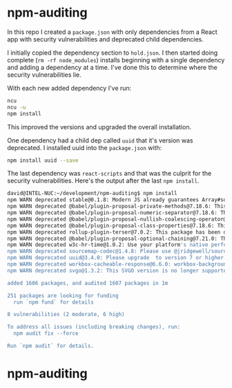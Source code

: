 # npm-auditing

In this repo I created a `package.json` with only dependencies from a 
React app with security vulnerabilities and deprecated child dependencies.

I initially copied the dependency section to `hold.json`. I then started
doing complete (`rm -rf node_modules`) installs beginning with a single
dependency and adding a dependency at a time. I've done this to determine
where the security vulnerabilities lie. 

With each new added dependency I've run:
```bash
ncu
ncu -u
npm install
```
This improved the versions and upgraded the overall installation.

One dependency had a child dep called `uuid` that it's version was deprecated.
I installed uuid into the `package.json` with:
```bash
npm install uuid --save
```

The last dependency was `react-scripts` and that was the culprit for the
security vulnerabilities. Here's the output after the last `npm install`.
```bash
david@INTEL-NUC:~/development/npm-auditing$ npm install
npm WARN deprecated stable@0.1.8: Modern JS already guarantees Array#sort() is a stable sort, so this library is deprecated. See the compatibility table on MDN: https://developer.mozilla.org/en-US/docs/Web/JavaScript/Reference/Global_Objects/Array/sort#browser_compatibility
npm WARN deprecated @babel/plugin-proposal-private-methods@7.18.6: This proposal has been merged to the ECMAScript standard and thus this plugin is no longer maintained. Please use @babel/plugin-transform-private-methods instead.
npm WARN deprecated @babel/plugin-proposal-numeric-separator@7.18.6: This proposal has been merged to the ECMAScript standard and thus this plugin is no longer maintained. Please use @babel/plugin-transform-numeric-separator instead.
npm WARN deprecated @babel/plugin-proposal-nullish-coalescing-operator@7.18.6: This proposal has been merged to the ECMAScript standard and thus this plugin is no longer maintained. Please use @babel/plugin-transform-nullish-coalescing-operator instead.
npm WARN deprecated @babel/plugin-proposal-class-properties@7.18.6: This proposal has been merged to the ECMAScript standard and thus this plugin is no longer maintained. Please use @babel/plugin-transform-class-properties instead.
npm WARN deprecated rollup-plugin-terser@7.0.2: This package has been deprecated and is no longer maintained. Please use @rollup/plugin-terser
npm WARN deprecated @babel/plugin-proposal-optional-chaining@7.21.0: This proposal has been merged to the ECMAScript standard and thus this plugin is no longer maintained. Please use @babel/plugin-transform-optional-chaining instead.
npm WARN deprecated w3c-hr-time@1.0.2: Use your platform's native performance.now() and performance.timeOrigin.
npm WARN deprecated sourcemap-codec@1.4.8: Please use @jridgewell/sourcemap-codec instead
npm WARN deprecated uuid@3.4.0: Please upgrade  to version 7 or higher.  Older versions may use Math.random() in certain circumstances, which is known to be problematic.  See https://v8.dev/blog/math-random for details.
npm WARN deprecated workbox-cacheable-response@6.6.0: workbox-background-sync@6.6.0
npm WARN deprecated svgo@1.3.2: This SVGO version is no longer supported. Upgrade to v2.x.x.

added 1606 packages, and audited 1607 packages in 1m

251 packages are looking for funding
  run `npm fund` for details

8 vulnerabilities (2 moderate, 6 high)

To address all issues (including breaking changes), run:
  npm audit fix --force

Run `npm audit` for details.
```
# npm-auditing
